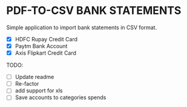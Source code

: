 # PDF-TO-CSV BANK STATEMENTS

Simple application to import bank statements in CSV format.

- [x] HDFC Rupay Credit Card
- [x] Paytm Bank Account
- [x] Axis Flipkart Credit Card

TODO:

- [ ] Update readme
- [ ] Re-factor
- [ ] add support for xls
- [ ] Save accounts to categories spends
